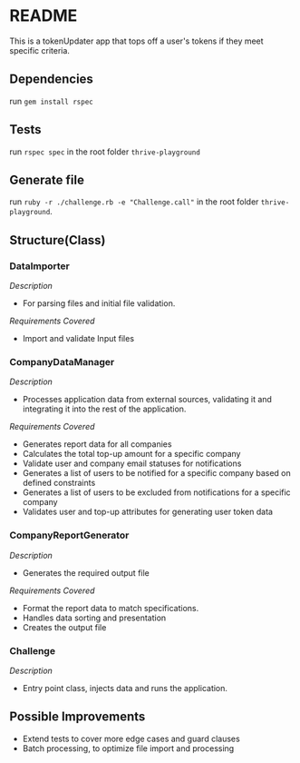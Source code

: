 # README

This is a tokenUpdater app that tops off a user's tokens if they meet specific criteria.

## Dependencies

run `gem install rspec`

## Tests

run `rspec spec` in the root folder `thrive-playground`

## Generate file

run `ruby -r ./challenge.rb -e "Challenge.call"` in the root folder `thrive-playground`.

## Structure(Class)

### DataImporter

*Description*

- For parsing files and initial file validation.

*Requirements Covered*

- Import and validate Input files

### CompanyDataManager

*Description*

- Processes application data from external sources, validating it and integrating it into the rest of the application.

*Requirements Covered*

- Generates report data for all companies
- Calculates the total top-up amount for a specific company
- Validate user and company email statuses for notifications
- Generates a list of users to be notified for a specific company based on defined constraints
- Generates a list of users to be excluded from notifications for a specific company
- Validates user and top-up attributes for generating user token data

### CompanyReportGenerator

*Description*

- Generates the required output file

*Requirements Covered*

- Format the report data to match specifications.
- Handles data sorting and presentation
- Creates the output file

### Challenge

*Description*

- Entry point class, injects data and runs the application.

## Possible Improvements

- Extend tests to cover more edge cases and guard clauses
- Batch processing, to optimize file import and processing

